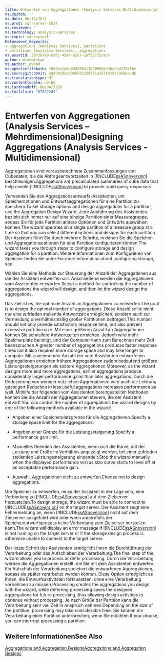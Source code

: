 ```yaml
---
title: Entwerfen von Aggregationen (Analysis Services-Multidimensional) | Microsoft-Dokumentation
ms.custom: ''
ms.date: 06/13/2017
ms.prod: sql-server-2014
ms.reviewer: ''
ms.technology: analysis-services
ms.topic: conceptual
helpviewer_keywords:
- aggregations [Analysis Services], partitions
- partitions [Analysis Services], aggregations
ms.assetid: 3072b7e0-6961-42ad-a287-16f391f2cec4
author: minewiskan
ms.author: owend
ms.openlocfilehash: 18d8ea1adb645868a11b70966ba3be2ed1764fbc
ms.sourcegitcommit: ad4d92dce894592a259721a1571b1d8736abacdb
ms.translationtype: MT
ms.contentlocale: de-DE
ms.lasthandoff: 08/04/2020
ms.locfileid: "87622249"
---
```

# <a name="designing-aggregations-analysis-services---multidimensional"></a><span data-ttu-id="bfa4c-102">Entwerfen von Aggregationen (Analysis Services – Mehrdimensional)</span><span class="sxs-lookup"><span data-stu-id="bfa4c-102">Designing Aggregations (Analysis Services - Multidimensional)</span></span>
  <span data-ttu-id="bfa4c-103">Aggregationen sind vorausberechnete Zusammenfassungen von Cubedaten, die die Abfrageantwortzeiten in [!INCLUDE[ssASnoversion](../../includes/ssasnoversion-md.md)] beschleunigen.</span><span class="sxs-lookup"><span data-stu-id="bfa4c-103">Aggregations are precalculated summaries of cube data that help enable [!INCLUDE[ssASnoversion](../../includes/ssasnoversion-md.md)] to provide rapid query responses.</span></span>  
  
 <span data-ttu-id="bfa4c-104">Verwenden Sie den Aggregationsentwurfs-Assistenten, um Speicheroptionen und Entwurfsaggregationen für eine Partition zu speichern.</span><span class="sxs-lookup"><span data-stu-id="bfa4c-104">To set storage options and design aggregations for a partition, use the Aggregation Design Wizard.</span></span> <span data-ttu-id="bfa4c-105">Jede Ausführung des Assistenten bezieht sich immer nur auf eine einzige Partition einer Measuregruppe, sodass Sie für jede Partition andere Optionen und Entwürfe auswählen können.</span><span class="sxs-lookup"><span data-stu-id="bfa4c-105">The wizard operates on a single partition of a measure group at a time so that you can select different options and designs for each partition.</span></span> <span data-ttu-id="bfa4c-106">Der Assistent führt Sie durch mehrere Schritte, in denen Sie die Speicher- und Aggregationsoptionen für eine Partition konfigurieren können.</span><span class="sxs-lookup"><span data-stu-id="bfa4c-106">The wizard takes you through steps to configure storage and design aggregation for a partition.</span></span> <span data-ttu-id="bfa4c-107">Weitere Informationen zum Konfigurieren von Speicher finden Sie unter:</span><span class="sxs-lookup"><span data-stu-id="bfa4c-107">For more information about configuring storage, see.</span></span>  
  
 <span data-ttu-id="bfa4c-108">Wählen Sie eine Methode zur Steuerung der Anzahl der Aggregationen aus, die der Assistent entwerfen soll. Anschließend werden die Aggregationen vom Assistenten entworfen.</span><span class="sxs-lookup"><span data-stu-id="bfa4c-108">Select a method for controlling the number of aggregations the wizard will design, and then let the wizard design the aggregations.</span></span>  
  
 <span data-ttu-id="bfa4c-109">Das Ziel ist es, die optimale Anzahl an Aggregationen zu entwerfen.</span><span class="sxs-lookup"><span data-stu-id="bfa4c-109">The goal is to design the optimal number of aggregations.</span></span> <span data-ttu-id="bfa4c-110">Diese Anzahl sollte nicht nur eine zufrieden stellende Antwortzeit ermöglichen, sondern auch zur Vermeidung unverhältnismäßig großer Partitionen beitragen.</span><span class="sxs-lookup"><span data-stu-id="bfa4c-110">This number should not only provide satisfactory response time, but also prevent excessive partition size.</span></span> <span data-ttu-id="bfa4c-111">Mit einer größeren Anzahl an Aggregationen können Sie schnellere Antwortzeiten erreichen. Jedoch wird mehr Speicherplatz benötigt, und der Computer kann zum Berechnen mehr Zeit beanspruchen.</span><span class="sxs-lookup"><span data-stu-id="bfa4c-111">A greater number of aggregations produces faster response times but it also requires more storage space and may take longer to compute.</span></span> <span data-ttu-id="bfa4c-112">Mit zunehmender Anzahl der vom Assistenten entworfenen Aggregationen erreichen frühere Aggregationen zudem bedeutend größere Leistungssteigerungen als spätere Aggregationen.</span><span class="sxs-lookup"><span data-stu-id="bfa4c-112">Moreover, as the wizard designs more and more aggregations, earlier aggregations produce considerably larger performance gains than later aggregations.</span></span> <span data-ttu-id="bfa4c-113">Durch die Reduzierung von weniger nützlichen Aggregationen wird auch die Leistung gesteigert.</span><span class="sxs-lookup"><span data-stu-id="bfa4c-113">Reduction in less useful aggregations increases performance as well.</span></span> <span data-ttu-id="bfa4c-114">Mithilfe der folgenden vom Assistenten bereitgestellten Methoden können Sie die Anzahl der Aggregationen steuern, die der Assistent entwirft:</span><span class="sxs-lookup"><span data-stu-id="bfa4c-114">You can control the number of aggregations the wizard designs by one of the following methods available in the wizard:</span></span>  
  
-   <span data-ttu-id="bfa4c-115">Angeben einer Speicherplatzgrenze für die Aggregationen.</span><span class="sxs-lookup"><span data-stu-id="bfa4c-115">Specify a storage space limit for the aggregations.</span></span>  
  
-   <span data-ttu-id="bfa4c-116">Angeben einer Grenze für die Leistungssteigerung.</span><span class="sxs-lookup"><span data-stu-id="bfa4c-116">Specify a performance gain limit.</span></span>  
  
-   <span data-ttu-id="bfa4c-117">Manuelles Beenden des Assistenten, wenn sich die Kurve, mit der Leistung und Größe im Verhältnis angezeigt werden, bei einer zufrieden stellenden Leistungssteigerung einpendelt.</span><span class="sxs-lookup"><span data-stu-id="bfa4c-117">Stop the wizard manually when the displayed performance versus size curve starts to level off at an acceptable performance gain.</span></span>  
  
-   <span data-ttu-id="bfa4c-118">Auswahl, Aggregationen nicht zu entwerfen.</span><span class="sxs-lookup"><span data-stu-id="bfa4c-118">Choose not to design aggregations.</span></span>  
  
 <span data-ttu-id="bfa4c-119">Um Speicher zu entwerfen, muss der Assistent in der Lage sein, eine Verbindung zu [!INCLUDE[ssASnoversion](../../includes/ssasnoversion-md.md)] auf dem Zielserver herzustellen.</span><span class="sxs-lookup"><span data-stu-id="bfa4c-119">To design storage, the wizard must be able to connect to [!INCLUDE[ssASnoversion](../../includes/ssasnoversion-md.md)] on the target server.</span></span> <span data-ttu-id="bfa4c-120">Der Assistent zeigt eine Fehlermeldung an, wenn [!INCLUDE[ssASnoversion](../../includes/ssasnoversion-md.md)] nicht auf dem Zielserver ausgeführt wird oder wenn andernfalls der Speicherentwurfsprozess keine Verbindung zum Zielserver herstellen kann.</span><span class="sxs-lookup"><span data-stu-id="bfa4c-120">The wizard will display an error message if [!INCLUDE[ssASnoversion](../../includes/ssasnoversion-md.md)] is not running on the target server or if the storage design process is otherwise unable to connect to the target server.</span></span>  
  
 <span data-ttu-id="bfa4c-121">Der letzte Schritt des Assistenten ermöglicht Ihnen die Durchführung der Verarbeitung oder das Aufschieben der Verarbeitung.</span><span class="sxs-lookup"><span data-stu-id="bfa4c-121">The final step of the wizard allows you to process or defer processing.</span></span> <span data-ttu-id="bfa4c-122">Durch die Verarbeitung werden die Aggregationen erstellt, die Sie mit dem Assistenten entwerfen. Ein Aufschub der Verarbeitung speichert die entworfenen Aggregationen, sodass sie später verarbeitet werden können. Diese Option ermöglicht es Ihnen, die Entwurfsaktivitäten fortzusetzen, ohne eine Verarbeitung vornehmen zu müssen.</span><span class="sxs-lookup"><span data-stu-id="bfa4c-122">Processing creates the aggregations you design with the wizard, while deferring processing saves the designed aggregations for future processing, thus allowing design activities to continue without processing.</span></span> <span data-ttu-id="bfa4c-123">Je nach Größe der Partition kann die Verarbeitung sehr viel Zeit in Anspruch nehmen.</span><span class="sxs-lookup"><span data-stu-id="bfa4c-123">Depending on the size of the partition, processing may take considerable time.</span></span> <span data-ttu-id="bfa4c-124">Sie können die Verarbeitung einer Partition unterbrechen, wenn Sie möchten.</span><span class="sxs-lookup"><span data-stu-id="bfa4c-124">If you choose, you can interrupt processing a partition.</span></span>  
  
## <a name="see-also"></a><span data-ttu-id="bfa4c-125">Weitere Informationen</span><span class="sxs-lookup"><span data-stu-id="bfa4c-125">See Also</span></span>  
 [<span data-ttu-id="bfa4c-126">Aggregations and Aggregation Designs</span><span class="sxs-lookup"><span data-stu-id="bfa4c-126">Aggregations and Aggregation Designs</span></span>](../multidimensional-models-olap-logical-cube-objects/aggregations-and-aggregation-designs.md)  
  
  
